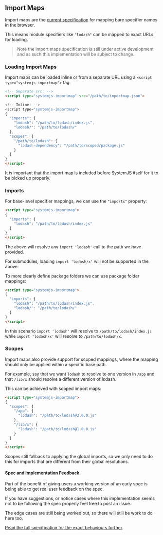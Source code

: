 ## Import Maps

Import maps are the [current specification](https://github.com/domenic/import-maps) for mapping bare specifier names in the browser.

This means module specifiers like `"lodash"` can be mapped to exact URLs for loading.

> Note the import maps specification is still under active development and as such this implementation will be subject to change.

### Loading Import Maps

Import maps can be loaded inline or from a separate URL using a `<script type="systemjs-importmap">` tag:

```html
<!-- Separate src: -->
<script type="systemjs-importmap" src="/path/to/importmap.json">

<!-- Inline: -->
<script type="systemjs-importmap">
{
  "imports": {
    "lodash": "/path/to/lodash/index.js",
    "lodash/": "/path/to/lodash/"
  },
  "scopes": {
    "/path/to/lodash": {
      "lodash-dependency": "/path/to/scoped/package.js"
    }
  }
}
</script>
```

It is important that the import map is included before SystemJS itself for it to be picked up properly.

### Imports

For base-level specifier mappings, we can use the `"imports"` property:

```html
<script type="systemjs-importmap">
{
  "imports": {
    "lodash": "/path/to/lodash/index.js"
  }
}
</script>
```

The above will resolve any `import 'lodash'` call to the path we have provided.

For submodules, loading `import 'lodash/x'` will not be supported in the above.

To more clearly define package folders we can use package folder mappings:

```html
<script type="systemjs-importmap">
{
  "imports": {
    "lodash": "/path/to/lodash/index.js",
    "lodash/": "/path/to/lodash/"
  }
}
</script>
```

In this scenario `import 'lodash'` will resolve to `/path/to/lodash/index.js` while `import 'lodash/x'` will
resolve to `/path/to/lodash/x`.

### Scopes

Import maps also provide support for scoped mappings, where the mapping should only be applied within
a specific base path.

For example, say that we want `lodash` to resolve to one version in `/app` and that `/lib/x` should resolve
a different version of lodash.

This can be achieved with scoped import maps:

```html
<script type="systemjs-importmap">
{
  "scopes": {
    "/app": {
      "lodash": "/path/to/lodash@2.0.0.js"
    },
    "/lib/x": {
      "lodash": "/path/to/lodash@1.0.0.js"
    }
  }
}
</script>
```

Scopes still fallback to applying the global imports, so we only need to do this for imports that are different
from their global resolutions.

#### Spec and Implementation Feedback

Part of the benefit of giving users a working version of an early spec is being able to get real user feedback on
the spec.

If you have suggestions, or notice cases where this implementation seems not to be following the spec properly feel free to post an issue.

The edge cases are still being worked out, so there will still be work to do here too.

[Read the full specification for the exact behaviours further](https://github.com/domenic/import-maps/blob/master/spec.md).
